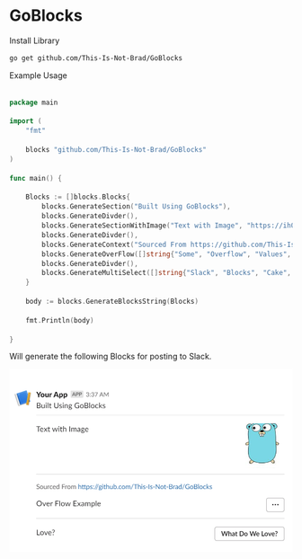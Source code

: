 # GoBlocks

Install Library
```bash
go get github.com/This-Is-Not-Brad/GoBlocks
```


Example Usage

```Go

package main

import (
    "fmt"

	blocks "github.com/This-Is-Not-Brad/GoBlocks"
)

func main() {

	Blocks := []blocks.Blocks{
		blocks.GenerateSection("Built Using GoBlocks"),
		blocks.GenerateDivder(),
		blocks.GenerateSectionWithImage("Text with Image", "https://ih0.redbubble.net/image.520470450.9907/flat,128x,075,f-pad,128x128,f8f8f8.u4.jpg", "Google Logo"),
		blocks.GenerateDivder(),
		blocks.GenerateContext("Sourced From https://github.com/This-Is-Not-Brad/GoBlocks"),
		blocks.GenerateOverFlow([]string{"Some", "Overflow", "Values", "!!"}, "Over Flow Example"),
		blocks.GenerateDivder(),
		blocks.GenerateMultiSelect([]string{"Slack", "Blocks", "Cake", "World Peace"}, "Love?", "What Do We Love?"),
	}

	body := blocks.GenerateBlocksString(Blocks)

	fmt.Println(body)

}
```

Will generate the following Blocks for posting to Slack.

![Sample](./Assets/Sample.png)
